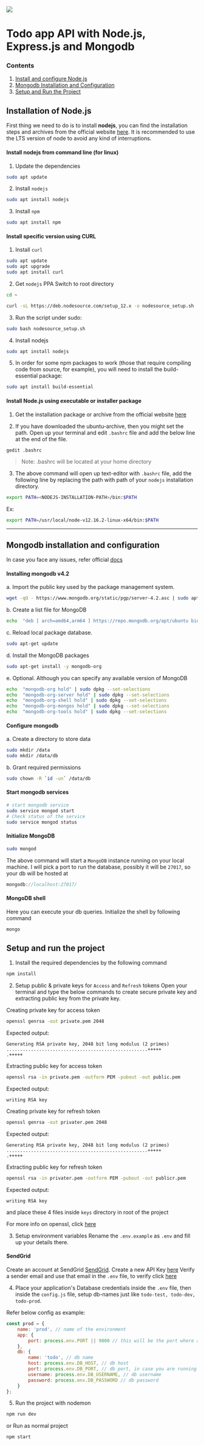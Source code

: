 
<img  src="screenshots/cover-pic.jpg">
<br/>

# Todo app API with Node.js, Express.js and Mongodb

### Contents
1. [Install and configure Node.js](#installation-of-nodejs)
2. [Mongodb Installation and Configuration](#mongodb-installation-configuration)
3. [Setup and Run the Project](#setup-and-run-the-project)

<!--
(#installation-of-nodejs)
-->
## Installation of Node.js

First thing we need to do is to install **nodejs**, you can find the installation steps and archives from the official website [here](https://nodejs.org/en/). It is recommended to use the LTS version of node to avoid any kind of interruptions. 

#### Install nodejs from command line (for linux)

1. Update the dependencies
```bash
sudo apt update
```

2. Install ```nodejs```
```bash
sudo apt install nodejs
```

3. Install ```npm```
```bash
sudo apt install npm
``` 

#### Install specific version using CURL

1. Install ```curl```
```bash
sudo apt update
sudo apt upgrade
sudo apt install curl
```
2. Get ```nodejs``` PPA
Switch to root directory
```bash
cd ~
```

```bash
curl -sL https://deb.nodesource.com/setup_12.x -o nodesource_setup.sh
```

3. Run the script under sudo:
```bash
sudo bash nodesource_setup.sh
```

4. Install nodejs
```bash
sudo apt install nodejs
```

5. In order for some npm packages to work (those that require compiling code from source, for example), you will need to install the build-essential package:
```bash
sudo apt install build-essential
```

#### Install Node.js using executable or installer package

1. Get the installation package or archive from the official website [here](https://nodejs.org/dist/v12.16.2/)

2. If you have downloaded the ubuntu-archive, then you might set the path. Open up your terminal and edit ```.bashrc``` file and add the below line at the end of the file.

```bash
gedit .bashrc
```
> Note: .bashrc will be located at your home directory

3. The above command will open up text-editor with ```.bashrc``` file, add the following line by replacing the path with path of your ```nodejs``` installation directory.

```bash
export PATH=<NODEJS-INSTALLATION-PATH>/bin:$PATH
```

Ex:
```bash
export PATH=/usr/local/node-v12.16.2-linux-x64/bin:$PATH
```

---


<!-- 
(#mongodb-installation-configuration)
-->
## Mongodb installation and configuration

In case you face any issues, refer official [docs](https://docs.mongodb.com/manual/tutorial/install-mongodb-on-ubuntu/)

  

#### Installing mongodb v4.2

a. Import the public key used by the package management system.

```bash
wget -qO - https://www.mongodb.org/static/pgp/server-4.2.asc | sudo apt-key add -
```
b. Create a list file for MongoDB

```bash
echo  "deb [ arch=amd64,arm64 ] https://repo.mongodb.org/apt/ubuntu bionic/mongodb-org/4.2 multiverse" | sudo tee /etc/apt/sources.list.d/mongodb-org-4.2.list
```
c. Reload local package database.

```bash
sudo apt-get update
```

d. Install the MongoDB packages

```bash
sudo apt-get install -y mongodb-org
```

e. Optional. Although you can specify any available version of MongoDB

```bash
echo  "mongodb-org hold" | sudo dpkg --set-selections
echo  "mongodb-org-server hold" | sudo dpkg --set-selections
echo  "mongodb-org-shell hold" | sudo dpkg --set-selections
echo  "mongodb-org-mongos hold" | sudo dpkg --set-selections
echo  "mongodb-org-tools hold" | sudo dpkg --set-selections
```

  

#### Configure mongodb

  

a. Create a directory to store data

```bash
sudo mkdir /data
sudo mkdir /data/db
```

b. Grant required permissions

```bash
sudo chown -R `id -un` /data/db
```

  

#### Start mongodb services

```bash
# start mongodb service
sudo service mongod start
# Check status of the service
sudo service mongod status
```

  

#### Initialize MongoDB

```bash
sudo mongod
```

The above command will start a ```MongoDB``` instance running on your local machine. I will pick a port to run the database, possibly it will be ```27017```, so your db will be hosted at

```js
mongodb://localhost:27017/
```

  

#### MongoDB shell

Here you can execute your db queries. Initialize the shell by following command

  

```bash
mongo
```

  

<!--
(#setup-and-run-the-project)
-->

## Setup and run the project  
1. Install the required dependencies by the following command
```bash
npm install
```
2. Setup public & private keys for ```Access``` and ```Refresh``` tokens
Open your terminal and type the below commands to create secure private key and extracting public key from the private key.

Creating private key for access token
```bash
openssl genrsa -out private.pem 2048
```
Expected output:
```
Generating RSA private key, 2048 bit long modulus (2 primes)
....................................................+++++
.+++++
```
Extracting public key for access token
```bash
openssl rsa -in private.pem -outform PEM -pubout -out public.pem
```
Expected output:
```
writing RSA key
```

Creating private key for refresh token
```bash
openssl genrsa -out privater.pem 2048
```
Expected output:
```
Generating RSA private key, 2048 bit long modulus (2 primes)
....................................................+++++
.+++++
```
Extracting public key for refresh token
```bash
openssl rsa -in privater.pem -outform PEM -pubout -out publicr.pem
```
Expected output:
```
writing RSA key
```

and place these 4 files inside ```keys``` directory in root of the project

For more info on openssl, click [here](https://www.openssl.org/)

3. Setup environment variables
Rename the ```.env.example``` as ```.env``` and fill up your details there. 

#### SendGrid
Create an account at SendGrid [SendGrid](https://sendgrid.com/). 
Create a new API Key [here](https://app.sendgrid.com/settings/api_keys)
Verify a sender email and use that email in the ```.env``` file, to verify click [here](https://app.sendgrid.com/settings/sender_auth/senders/new)


4. Place your application's Database credentials inside the ```.env``` file, then inside the ```config.js``` file, setup db-names just like ```todo-test, todo-dev, todo-prod```.

Refer below config as example:
```js
const prod = {
    name: 'prod', // name of the environment
    app: {
        port: process.env.PORT || 9000 // this will be the port where app will listen
    },
    db: {
        name: 'todo', // db name
        host: process.env.DB_HOST, // db host
        port: process.env.DB_PORT, // db port, in case you are running in localhost, default port will be: 27017 
        username: process.env.DB_USERNAME, // db username
        password: process.env.DB_PASSWORD // db password
    }
};
```

5. Run the project with nodemon

```bash
npm run dev
```
or Run as normal project
```bash
npm start
```
